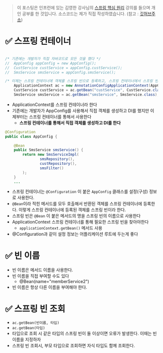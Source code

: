 > 이 포스팅은 인프런에 있는 김영한 강사님의 [스프링 핵심 원리](https://www.inflearn.com/course/%EC%8A%A4%ED%94%84%EB%A7%81-%ED%95%B5%EC%8B%AC-%EC%9B%90%EB%A6%AC-%EA%B8%B0%EB%B3%B8%ED%8E%B8) 강의를 들으며 개인 공부를 한 것입니다. 
> 소스코드는 제가 직접 작성하였습니다. (참고 : [깃허브주소](https://github.com/Jisu-Shin/jisutudy))

# ✅ 스프링 컨테이너
```java

/* 기존에는 개발자가 직접 자바코드로 모든 것을 했다 */
//  AppConfig appConfig = new AppConfig();  
//  CustService custService = appConfig.custService();  
//  SmsService smsService = appConfig.smsService();  

/* 이제는 스프링 컨테이너에 객체를 스프링 빈으로 등록하고, 스프링 컨테이너에서 스프링 빈을 찾아서 사용한다*/
    ApplicationContext ac = new AnnotationConfigApplicationContext(AppConfig.class);  
    CustService custService = ac.getBean("custService", CustService.class);  
    SmsService smsService = ac.getBean("smsService", SmsService.class);
```
- ApplicationContext를 스프링 컨테이너라 한다
- 기존에는 개발자가 AppConfig를 사용해서 직접 객체를 생성하고 DI를 했지만 이제부터는 스프링 컨테이너를 통해서 사용한다 
	- **스프링 컨테이너를 통해서 직접 객체를 생성하고 DI를 한다**

```java
@Configuration  
public class AppConfig {  
  
    @Bean  
    public SmsService smsService() {  
        return new SmsServiceImpl(  
                smsRepository(),  
                custRepository(),  
                smsFilter()  
        );  
    }
    ...
```
- 스프링 컨테이너는 `@Configuration` 이 붙은 `AppConfig` 클래스를 설정(구성) 정보로 사용한다. 
- `@Bean`이라 적힌 메서드를 모두 호출해서 반환된 객체를 스프링 컨테이너에 등록한다. 이렇게 스프링 컨테이너에 등록된 객체를 스프링 빈이라 한다.
- 스프링 빈은 `@Bean` 이 붙은 메서드의 명을 스프링 빈의 이름으로 사용한다
- ApplicationContext 스프링 컨테이너를 통해 필요한 스프링 빈을 찾아야한다
	- `applicationContext.getBean()` 메서드 사용
- @Configuration과 같이 설정 정보는 어플리케이션 루트에 두는게 좋다

# ✅ 빈 이름
- 빈 이름은 메서드 이름을 사용한다.
- 빈 이름을 직접 부여할 수도 있다
	- @Bean(name="memberService2")
- 빈 이름은 항상 다른 이름을 부여해야 한다. 

# ✅ 스프링 빈 조회 
- `ac.getBean(빈이름, 타입)`
- `ac.getBean(타입)`
- 타입으로 조회 시 같은 타입의 스프링 빈이 둘 이상이면 오류가 발생한다. 이때는 빈 이름을 지정하자
- 스프링 빈 조회시, 부모 타입으로 조회하면 자식 타입도 함께 조회한다.